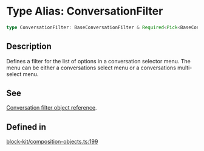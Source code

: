 # Type Alias: ConversationFilter

```ts
type ConversationFilter: BaseConversationFilter & Required<Pick<BaseConversationFilter, "include">> | BaseConversationFilter & Required<Pick<BaseConversationFilter, "exclude_bot_users">> | BaseConversationFilter & Required<Pick<BaseConversationFilter, "exclude_external_shared_channels">>;
```

## Description

Defines a filter for the list of options in a conversation selector menu. The menu can be either a
conversations select menu or a conversations multi-select menu.

## See

[Conversation filter object reference](https://api.slack.com/reference/block-kit/composition-objects#filter_conversations).

## Defined in

[block-kit/composition-objects.ts:199](https://github.com/slackapi/node-slack-sdk/blob/c15385ef93ccdde9702f52f7d1f445999203d794/packages/types/src/block-kit/composition-objects.ts#L199)
